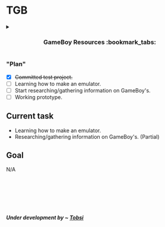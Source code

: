 # TGB

<details>
<summary><h3 align="center">GameBoy Resources :bookmark_tabs:</h3></summary>

#### Links:
Most links (if not all) are from [The Emulation Development Discord Server](https://discord.gg/dkmJAes)

##### **Game Boy/Game Boy Color:**

- Pandocs: https://gbdev.io/pandocs
- The Cycle-Accurate GB Docs: https://github.com/AntonioND/giibiiadvance/blob/master/docs/TCAGBD.pdf
- Opcode table: https://izik1.github.io/gbops/table/table.html
- List of GB opcodes and their behavior: https://rednex.github.io/rgbds/gbz80.7.html
- GB instruction decoding table: https://cdn.discordapp.com/attachments/465586075830845475/742438340078469150/SM83_decoding.pdf
- Decoding GB opcodes algorithmically: https://gb-archive.github.io/salvage/decoding_gbz80_opcodes/Decoding%20Gamboy%20Z80%20Opcodes.html
- A journey into GB emulation: https://robertovaccari.com/blog/2020_09_26_gameboy
- WIP tutorial on writing a GB emulator in Rust: https://rylev.github.io/DMG-01/public/book/
- GameBoy Emulator Development Guide: https://hacktix.github.io/GBEDG
- Test ROMs:
   - Blargg's test ROMs: https://github.com/retrio/gb-test-roms
   - Mooneye-gb test ROMs: https://github.com/Gekkio/mooneye-gb/tree/mastertests
   - dmg-acid (rendering test): https://github.com/mattcurrie/dmg-acid2
   - cgb-acid (rendering test): https://github.com/mattcurrie/cgb-acid2
   - PeterLemon's GB demos: https://github.com/PeterLemon/GB
   - Test ROM execution logs: https://github.com/wheremyfoodat/Gameboy-logs
- Bootrom disassembly: https://gist.github.com/6063288
- The Ultimate Game Boy Talk: https://youtu.be/HyzD8pNlpwI
- Other valuable resources: https://github.com/avivace/awesome-gbdev
- Notes by GhostSonic on GB sound emulation: https://www.reddit.com/r/EmuDev/comments/5gkwi5/gb_apu_sound_emulation/dat3zni
- Explanation of binary-coded decimals and the DAA instruction: https://ehaskins.com/2018-01-30%20Z80%20DAA
- Guide to the half-carry flag: https://robdor.com/2016/08/10/gameboy-emulator-half-carry-flag
⠀
##### **Game Boy Advance:**

- See relevant ARM resources (the ARM7TDMI used in the GBA implements ARMv4T)
- GBATEK: https://problemkaputt.de/gbatek.htm
- no$gba (get the debug version): https://problemkaputt.de/gba.htm
- TONC (GBA tutorial and demos): https://www.coranac.com/projects/tonc
- Cycle counting on the GBA: https://mgba.io/2015/06/27/cycle-counting-prefetch
- Test ROMs:
   - Various test ROMs, including an archive of TONC binaries: [https:/github.com/shonumi/Emu-Docs/tree/master/GameBoy%20Advance/test_roms](https://github.com/shonumi/Emu-Docs/tree/master/GameBoy%20Advance/test_roms) 
   - https://github.com/destoer/armwrestler-gba-fixed
   - https://github.com/DenSinH/FuzzARM
   - https://github.com/jsmolka/gba-suite
   - https://github.com/destoer/gba_tests
   - https://github.com/PeterLemon/GBA
   - https://github.com/ladystarbreeze/gba-tests/tree/master/dma-test
   - https://github.com/mgba-emu/suite
- mGBA blog (particularly the "development" and "emulation" tags): https://mgba.io/
- Homebrew development:
   - https://rust-console.github.io/gba
   - https://patater.com/gbaguy/gbaasm.htm

</details>

### "Plan"
* [X]   ~~Committed test project.~~
* [ ]   Learning how to make an emulator.
* [ ]   Start researching/gathering information on GameBoy's.
* [ ]   Working prototype.

## Current task

  * Learning how to make an emulator.
  * Researching/gathering information on GameBoy's. (Partial)

## Goal

N/A

<br/><br/><br/><br/><br/>


_**Under development by ~ [Tobsi](https://github.com/TobsiDev)**_
